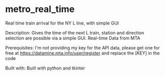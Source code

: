 # metro_real_time
 Real time train arrival for the NY L line, with simple GUI

Description:
Gives the time of the next L train, station and direction selection are possible via a simple GUI. Real-time Data from MTA

Prerequisites:
I'm not providing my key for the API data, please get one for free at https://datamine.mta.info/user/register and replace the [KEY] in the code

Built with:
Built with python and tkinter
